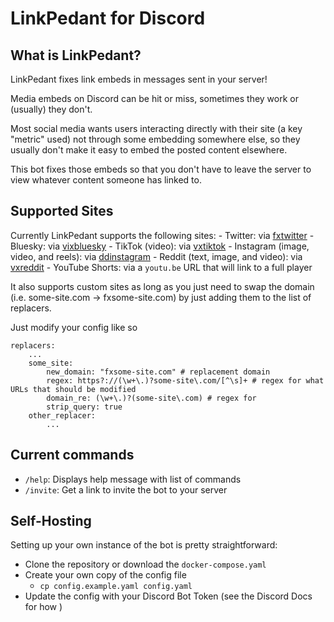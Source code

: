# LinkPedant for Discord

## What is LinkPedant?

LinkPedant fixes link embeds in messages sent in your server!

Media embeds on Discord can be hit or miss, sometimes they work or (usually) they don't.

Most social media wants users interacting directly with their site (a key "metric" used) not through some embedding somewhere else, so they usually don't make it easy to embed the posted content elsewhere.

This bot fixes those embeds so that you don't have to leave the server to view whatever content someone has linked to.

## Supported Sites
Currently LinkPedant supports the following sites:
    - Twitter: via [fxtwitter](https://github.com/FixTweet/FixTweet)
    - Bluesky: via [vixbluesky](https://github.com/Rapougnac/VixBluesky)
    - TikTok (video): via [vxtiktok](https://github.com/dylanpdx/vxtiktok)
    - Instagram (image, video, and reels): via [ddinstagram](https://github.com/Wikidepia/InstaFix)
    - Reddit (text, image, and video): via [vxreddit](https://github.com/dylanpdx/vxReddit)
    - YouTube Shorts: via a `youtu.be` URL that will link to a full player

It also supports custom sites as long as you just need to swap the domain (i.e. some-site.com -> fxsome-site.com) by just adding them to the list of replacers.

Just modify your config like so
```
replacers:
    ...
    some_site:
        new_domain: "fxsome-site.com" # replacement domain
        regex: https?://(\w+\.)?some-site\.com/[^\s]+ # regex for what URLs that should be modified
        domain_re: (\w+\.)?(some-site\.com) # regex for 
        strip_query: true
    other_replacer:
        ...
```

## Current commands
- `/help`: Displays help message with list of commands
- `/invite`: Get a link to invite the bot to your server

## Self-Hosting

Setting up your own instance of the bot is pretty straightforward:

- Clone the repository or download the `docker-compose.yaml`
- Create your own copy of the config file
  - `cp config.example.yaml config.yaml`
- Update the config with your Discord Bot Token (see the Discord Docs for how )